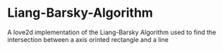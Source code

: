 # Liang-Barsky-Algorithm
A love2d implementation of the Liang-Barsky Algorithm used to find the intersection between a axis orinted rectangle and a line
